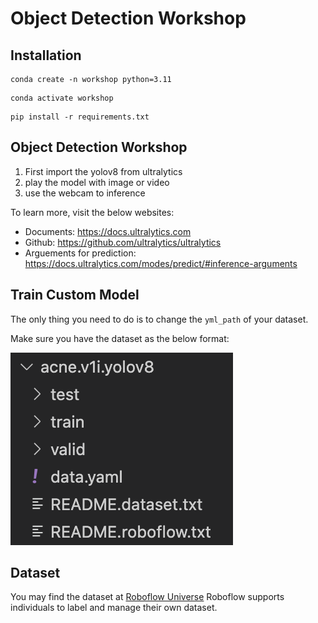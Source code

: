 # Object Detection Workshop

## Installation
```
conda create -n workshop python=3.11
```

```
conda activate workshop
```

```
pip install -r requirements.txt
```

## Object Detection Workshop
1. First import the yolov8 from ultralytics
2. play the model with image or video
3. use the webcam to inference

To learn more, visit the below websites:
- Documents: https://docs.ultralytics.com
- Github: https://github.com/ultralytics/ultralytics
- Arguements for prediction: https://docs.ultralytics.com/modes/predict/#inference-arguments

## Train Custom Model
The only thing you need to do is to change the `yml_path` of your dataset.

Make sure you have the dataset as the below format:

![dataset format](src/dataset_format.png)

## Dataset
You may find the dataset at [Roboflow Universe](https://universe.roboflow.com/)
Roboflow supports individuals to label and manage their own dataset.